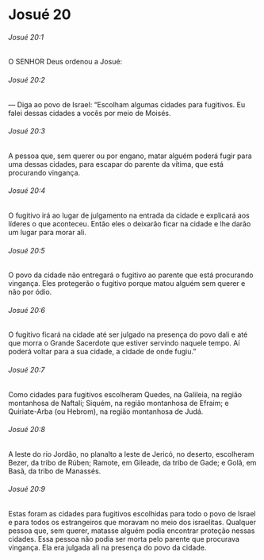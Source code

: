 # Josué 20

###### Josué 20:1

O SENHOR Deus ordenou a Josué:

###### Josué 20:2

— Diga ao povo de Israel: “Escolham algumas cidades para fugitivos. Eu falei dessas cidades a vocês por meio de Moisés.

###### Josué 20:3

A pessoa que, sem querer ou por engano, matar alguém poderá fugir para uma dessas cidades, para escapar do parente da vítima, que está procurando vingança.

###### Josué 20:4

O fugitivo irá ao lugar de julgamento na entrada da cidade e explicará aos líderes o que aconteceu. Então eles o deixarão ficar na cidade e lhe darão um lugar para morar ali.

###### Josué 20:5

O povo da cidade não entregará o fugitivo ao parente que está procurando vingança. Eles protegerão o fugitivo porque matou alguém sem querer e não por ódio.

###### Josué 20:6

O fugitivo ficará na cidade até ser julgado na presença do povo dali e até que morra o Grande Sacerdote que estiver servindo naquele tempo. Aí poderá voltar para a sua cidade, a cidade de onde fugiu.”

###### Josué 20:7

Como cidades para fugitivos escolheram Quedes, na Galileia, na região montanhosa de Naftali; Siquém, na região montanhosa de Efraim; e Quiriate-Arba (ou Hebrom), na região montanhosa de Judá.

###### Josué 20:8

A leste do rio Jordão, no planalto a leste de Jericó, no deserto, escolheram Bezer, da tribo de Rúben; Ramote, em Gileade, da tribo de Gade; e Golã, em Basã, da tribo de Manassés.

###### Josué 20:9

Estas foram as cidades para fugitivos escolhidas para todo o povo de Israel e para todos os estrangeiros que moravam no meio dos israelitas. Qualquer pessoa que, sem querer, matasse alguém podia encontrar proteção nessas cidades. Essa pessoa não podia ser morta pelo parente que procurava vingança. Ela era julgada ali na presença do povo da cidade.

